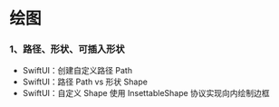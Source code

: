 #  绘图

### 1、路径、形状、可插入形状

- SwiftUI：创建自定义路径 Path
- SwiftUI：路径 Path vs 形状 Shape
- SwiftUI：自定义 Shape 使用 InsettableShape 协议实现向内绘制边框

